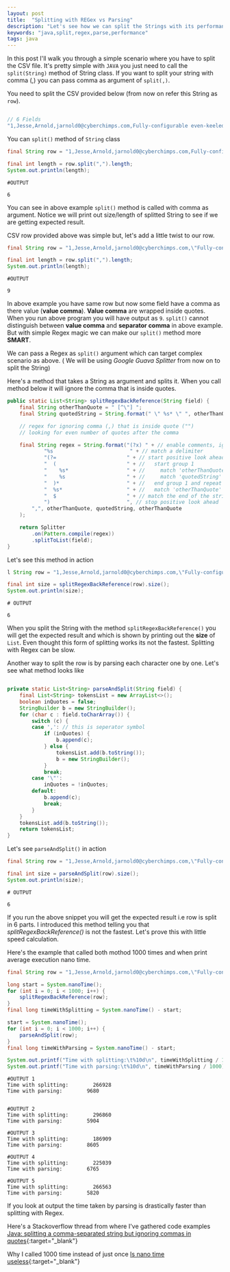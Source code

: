 ```yaml
---
layout: post
title:  "Splitting with REGex vs Parsing"
description: "Let's see how we can split the Strings with its performance"
keywords: "java,split,regex,parse,performance"
tags: java
---
```


In this post I'll walk you through a simple scenario where you have to split the CSV file. It's pretty simple with `JAVA` you just need to call the `split(String)` method of String class. If you want to split your string with comma (,) you can pass comma as argument of `split(,)`.

You need to split the CSV provided below (from now on refer this String as `row`).

```java

// 6 Fields
"1,Jesse,Arnold,jarnold0@cyberchimps.com,Fully-configurable even-keeled portal,65001 Jenna Alley";
```
You can `split()` method of `String` class

```java
final String row = "1,Jesse,Arnold,jarnold0@cyberchimps.com,Fully-configurable even-keeled portal,65001 Jenna Alley";

final int length = row.split(",").length;
System.out.println(length);
```
```
#OUTPUT

6
```
You can see in above example `split()` method is called with comma as argument. Notice we will print out size/length of splitted String to see if we are getting expected result. 

CSV row provided above was simple but, let's add a little twist to our row.

```java
final String row = "1,Jesse,Arnold,jarnold0@cyberchimps.com,\"Fully-configurable, even-keeled, portal\",\"65001, Jenna Alley\"";

final int length = row.split(",").length;
System.out.println(length);
```
```
#OUTPUT

9
```

In above example you have same row but now some field have a comma as there value (**value comma**). **Value comma** are wrapped inside quotes. When you run above program you will have output as `9`. `split()` cannot distinguish between **value comma** and **separator comma** in above example. But with simple Regex magic we can make our `split()` method more **SMART**.

We can pass a Regex as `split()` argument which can target complex scenario as above. ( We will be using *Google Guava Splitter* from now on to split the String)

Here's a method that takes a String as argument and splits it. When you call method below it will ignore the comma that is inside quotes.


```java
public static List<String> splitRegexBackReference(String field) {
    final String otherThanQuote = " [^\"] ";
    final String quotedString = String.format(" \" %s* \" ", otherThanQuote);

    // regex for ignoring comma (,) that is inside quote ("")
    // looking for even number of quotes after the comma

    final String regex = String.format("(?x) " + // enable comments, ignore white spaces
            "%s                         " + // match a delimiter
            "(?=                       " + // start positive look ahead
            "  (                       " + //   start group 1
            "    %s*                   " + //     match 'otherThanQuote' zero or more times
            "    %s                    " + //     match 'quotedString'
            "  )*                      " + //   end group 1 and repeat it zero or more times
            "  %s*                     " + //   match 'otherThanQuote'
            "  $                       " + // match the end of the string
            ")                         ", // stop positive look ahead
        ",", otherThanQuote, quotedString, otherThanQuote
    );

    return Splitter
        .on(Pattern.compile(regex))
        .splitToList(field);
}

```
Let's see this method in action

```java
l String row = "1,Jesse,Arnold,jarnold0@cyberchimps.com,\"Fully-configurable, even-keeled, portal\",\"65001, Jenna Alley\"";

final int size = splitRegexBackReference(row).size();
System.out.println(size);
```
```
# OUTPUT

6
```

When you split the String with the method `splitRegexBackReference()` you will get the expected result and which is shown by printing out the **size** of `List`. Even thought this form of splitting works its not the fastest. Splitting with Regex can be slow.

Another way to split the row is by parsing each character one by one. Let's see what method looks like

```java

private static List<String> parseAndSplit(String field) {
    final List<String> tokensList = new ArrayList<>();
    boolean inQuotes = false;
    StringBuilder b = new StringBuilder();
    for (char c : field.toCharArray()) {
        switch (c) {
        case ',': // this is seperator symbol
            if (inQuotes) {
                b.append(c);
            } else {
                tokensList.add(b.toString());
                b = new StringBuilder();
            }
            break;
        case '\"':
            inQuotes = !inQuotes;
        default:
            b.append(c);
            break;
        }
    }
    tokensList.add(b.toString());
    return tokensList;
}
```

Let's see `parseAndSplit()` in action

```java
final String row = "1,Jesse,Arnold,jarnold0@cyberchimps.com,\"Fully-configurable, even-keeled, portal\",\"65001, Jenna Alley\"";

final int size = parseAndSplit(row).size();
System.out.println(size);
```
```
# OUTPUT

6
```

If you run the above snippet you will get the expected result i.e row is split in 6 parts. I introduced this method telling you that *splitRegexBackReference()* is not the fastest. Let's prove this with little speed calculation.

Here's the example that called both mothod 1000 times and when print average execution nano time.

```java
final String row = "1,Jesse,Arnold,jarnold0@cyberchimps.com,\"Fully-configurable, even-keeled, portal\",\"65001, Jenna Alley\"";

long start = System.nanoTime();
for (int i = 0; i < 1000; i++) {
    splitRegexBackReference(row);
}
final long timeWithSplitting = System.nanoTime() - start;

start = System.nanoTime();
for (int i = 0; i < 1000; i++) {
    parseAndSplit(row);
}
final long timeWithParsing = System.nanoTime() - start;

System.out.printf("Time with splitting:\t%10d\n", timeWithSplitting / 1000);
System.out.printf("Time with parsing:\t%10d\n", timeWithParsing / 1000);
```
```
#OUTPUT 1
Time with splitting:	    266928
Time with parsing:	      9680


#OUTPUT 2
Time with splitting:	    296860
Time with parsing:	      5904

#OUTPUT 3
Time with splitting:	    186909
Time with parsing:	      8605

#OUTPUT 4
Time with splitting:	    225039
Time with parsing:	      6765

#OUTPUT 5
Time with splitting:	    266563
Time with parsing:	      5820

```

If you look at output the time taken by parsing is drastically faster than splitting with Regex.

Here's a Stackoverflow thread from where I've gathered code examples
[Java: splitting a comma-separated string but ignoring commas in quotes](http://stackoverflow.com/questions/1757065/java-splitting-a-comma-separated-string-but-ignoring-commas-in-quotes){:target="_blank"}

Why I called 1000 time instead of just once
[Is nano time useless](http://stackoverflow.com/a/518438){:target="_blank"}
